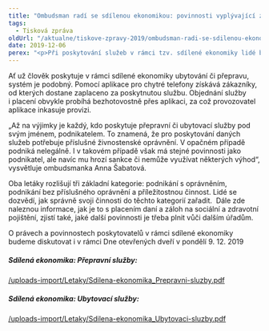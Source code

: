 ```yaml
---
title: "Ombudsman radí se sdílenou ekonomikou: povinnosti vyplývající z krátkodobých pronájmů nebo z poskytování přepravy"
tags:
  - Tisková zpráva
oldUrl: "/aktualne/tiskove-zpravy-2019/ombudsman-radi-se-sdilenou-ekonomikou-povinnosti-vyplyvajici-z-kratkodobych-pronajmu-nebo"
date: 2019-12-06
perex: "<p>Při poskytování služeb v rámci tzv. sdílené ekonomiky lidé bohužel často neplní všechny své povinnosti, protože o nich často ani neví. Ombudsman proto ve spolupráci s příslušnými úřady připravil dva materiály, které pokrývají momentálně nejužívanější služby. Jednou je poskytování přepravních služeb (nejznámějším příkladem je Uber) a druhou je poskytování krátkodobého ubytování (nejznámějším příkladem je Airbnb). Lidé se mimo jiné dozvědí, jak je to splacením daní či pojistného za zdravotní a sociální pojištění. </p>"
---
```


<!-- imported from the old website -->

<p>Ať už člověk poskytuje v rámci sdílené ekonomiky ubytování či přepravu, systém je podobný. Pomocí aplikace pro chytré telefony získává zákazníky, od kterých dostane zaplaceno za poskytnutou službu. Objednání služby i placení obvykle probíhá bezhotovostně přes aplikaci, za což provozovatel aplikace inkasuje provizi.</p> <p>„Až na výjimky je každý, kdo poskytuje přepravní či ubytovací služby pod svým jménem, podnikatelem. To znamená, že pro poskytování daných služeb potřebuje příslušné živnostenské oprávnění. V opačném případě podniká nelegálně. I v takovém případě však má stejné povinnosti jako podnikatel, ale navíc mu hrozí sankce či nemůže využívat některých výhod“, vysvětluje ombudsmanka Anna Šabatová.</p> <p>Oba letáky rozlišují tři základní kategorie: podnikání s oprávněním, podnikání bez příslušného oprávnění a příležitostnou činnost. Lidé se dozvědí, jak správně svoji činnosti do těchto kategorií zařadit.  Dále zde naleznou informace, jak je to s placením daní a záloh na sociální a zdravotní pojištění, zjistí také, jaké další povinnosti je třeba plnit vůči dalším úřadům.</p> <p>O právech a povinnostech poskytovatelů v rámci sdílené ekonomiky budeme diskutovat i v rámci Dne otevřených dveří v pondělí 9. 12. 2019</p> <h5>Sdílená ekonomika: Přepravní služby:</h5> <p><a href="/uploads-import/Letaky/Sdilena-ekonomika_Prepravni-sluzby.pdf" target="_blank">/uploads-import/Letaky/Sdilena-ekonomika_Prepravni-sluzby.pdf</a></p> <h5>Sdílená ekonomika: Ubytovací služby:</h5> <p><a href="/uploads-import/Letaky/Sdilena-ekonomika_Ubytovaci-sluzby.pdf" target="_blank">/uploads-import/Letaky/Sdilena-ekonomika_Ubytovaci-sluzby.pdf</a></p>
